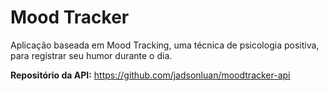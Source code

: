 # Mood Tracker

Aplicação baseada em Mood Tracking, uma técnica de psicologia positiva, para registrar seu humor durante o dia.

**Repositório da API:** <https://github.com/jadsonluan/moodtracker-api>